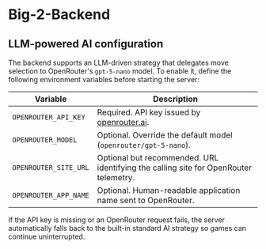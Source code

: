 # Big-2-Backend

## LLM-powered AI configuration

The backend supports an LLM-driven strategy that delegates move selection to
OpenRouter's `gpt-5-nano` model. To enable it, define the following environment
variables before starting the server:

| Variable | Description |
| --- | --- |
| `OPENROUTER_API_KEY` | Required. API key issued by [openrouter.ai](https://openrouter.ai). |
| `OPENROUTER_MODEL` | Optional. Override the default model (`openrouter/gpt-5-nano`). |
| `OPENROUTER_SITE_URL` | Optional but recommended. URL identifying the calling site for OpenRouter telemetry. |
| `OPENROUTER_APP_NAME` | Optional. Human-readable application name sent to OpenRouter. |

If the API key is missing or an OpenRouter request fails, the server
automatically falls back to the built-in standard AI strategy so games can
continue uninterrupted.
